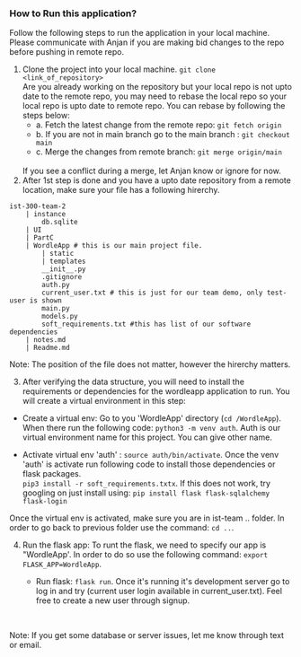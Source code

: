 ### How to Run this application?

Follow the following steps to run the application in your local machine. Please communicate with Anjan if you are making bid changes to the repo before pushing in remote repo.

1. Clone the project into your local machine.
```git clone <link_of_repository>```<br>
Are you already working on the repository but your local repo is not upto date to the remote repo, you may need to rebase the local repo so your local repo is upto date to remote repo.
You can rebase by following the steps below:
    * a. Fetch the latest change from the remote repo:
    ```git fetch origin```
    * b. If you are not in main branch go to the main branch : ```git checkout main```
    * c. Merge the changes from remote branch:
    ```git merge origin/main```
    <br>
    If you see a conflict during a merge, let Anjan know or ignore for now. 
2. After 1st step is done and you have a upto date repository from a remote location, make sure your file has a following hirerchy. 
```
ist-300-team-2
    | instance
        db.sqlite
    | UI
    | PartC
    | WordleApp # this is our main project file.
        | static
        | templates
        __init__.py
        .gitignore
        auth.py
        current_user.txt # this is just for our team demo, only test-user is shown
        main.py
        models.py
        soft_requirements.txt #this has list of our software dependencies
    | notes.md
    | Readme.md

```
Note: The position of the file does not matter, however the hirerchy matters.

3. After verifying the data structure, you will need to install the requirements or dependencies for the wordleapp application to run. You will create a virtual environment in this step:

* Create a virtual env: Go to you 'WordleApp' directory (```cd /WordleApp```). When there run the following code:
```python3 -m venv auth```. Auth is our virtual environment name for this project. You can give other name. 

* Activate virtual env 'auth' : ```source auth/bin/activate```. Once the venv 'auth' is activate run following code to install those dependencies or flask packages. <br>
```pip3 install -r soft_requirements.txtx```. If this does not work, try googling on just install using: ```pip install flask flask-sqlalchemy flask-login```

Once the virtual env is activated, make sure you are in ist-team .. folder. In order to go back to previous folder use the command: ```cd ..```.

4. Run the flask app: To runt the flask, we need to specify our app is "WordleApp'. In order to do so use the following command:
```export FLASK_APP=WordleApp```.

    * Run flask: ``` flask run ```.
    Once it's running it's development server go to log in and try (current user login available in current_user.txt).
    Feel free to create a new user through signup.
<br>

Note: If you get some database or server issues, let me know through text or email. 
